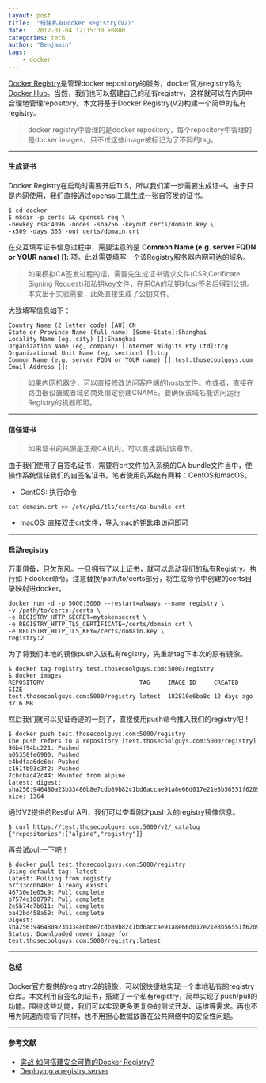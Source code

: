 ```yaml
---
layout: post
title:  "搭建私有Docker Registry(V2)"
date:   2017-01-04 12:15:30 +0800
categories: tech
author: "Benjamin"
tags:
    - docker
---
```


[Docker Registry][docker registry]是管理docker repository的服务，docker官方registry称为[Docker Hub][docker hub]。当然，我们也可以搭建自己的私有registry，这样就可以在内网中合理地管理repository。本文将基于Docker Registry(V2)构建一个简单的私有registry。

>docker registry中管理的是docker repository，每个repository中管理的是docker images，只不过这些image被标记为了不同的tag。

---

#### 生成证书

Docker Registry在启动时需要开启TLS，所以我们第一步需要生成证书。由于只是内网使用，我们直接通过openssl工具生成一张自签发的证书。

```shell
$ cd docker
$ mkdir -p certs && openssl req \
-newkey rsa:4096 -nodes -sha256 -keyout certs/domain.key \
-x509 -days 365 -out certs/domain.crt
```

在交互填写证书信息过程中，需要注意的是 **Common Name (e.g. server FQDN or YOUR name) []:** 项。此处需要填写一个该Registry服务器内网可达的域名。

>如果模拟CA签发过程的话，需要先生成证书请求文件(CSR,Cerificate Signing Request)和私钥key文件，在用CA的私钥对csr签名后得到公钥。本文出于实验需要，此处直接生成了公钥文件。

大致填写信息如下：

```shell
Country Name (2 letter code) [AU]:CN
State or Province Name (full name) [Some-State]:Shanghai
Locality Name (eg, city) []:Shanghai
Organization Name (eg, company) [Internet Widgits Pty Ltd]:tcg
Organizational Unit Name (eg, section) []:tcg
Common Name (e.g. server FQDN or YOUR name) []:test.thosecoolguys.com
Email Address []:
```

>如果内网机器少，可以直接修改访问客户端的hosts文件。亦或者，直接在路由器设置或者域名商处绑定创建CNAME。要确保该域名能访问运行Registry的机器即可。

---

#### 信任证书

>如果证书的来源是正规CA机构，可以直接跳过该章节。

由于我们使用了自签名证书，需要将crt文件加入系统的CA bundle文件当中，使操作系统信任我们的自签名证书。笔者使用的系统有两种：CentOS和macOS。

- CentOS: 执行命令
```shell
cat domain.crt >> /etc/pki/tls/certs/ca-bundle.crt
```
- macOS:
直接双击crt文件，导入mac的钥匙串访问即可

---

#### 启动registry

万事俱备，只欠东风。一旦拥有了以上证书，就可以启动我们的私有Registry。执行如下docker命令，注意替换/path/to/certs部分，将生成命令中创建的certs目录映射进docker。

```shell
docker run -d -p 5000:5000 --restart=always --name registry \
-v /path/to/certs:/certs \
-e REGISTRY_HTTP_SECRET=mytokensecret \
-e REGISTRY_HTTP_TLS_CERTIFICATE=/certs/domain.crt \
-e REGISTRY_HTTP_TLS_KEY=/certs/domain.key \
registry:2
```

为了将我们本地的镜像push入该私有registry，先重新tag下本次的原有镜像。

```shell
$ docker tag registry test.thosecoolguys.com:5000/registry
$ docker images
REPOSITORY                           TAG     IMAGE ID     CREATED     SIZE
test.thosecoolguys.com:5000/registry latest  182810e6ba8c 12 days ago 37.6 MB
```

然后我们就可以见证奇迹的一刻了，直接使用push命令推入我们的registry吧！

```shell
$ docker push test.thosecoolguys.com:5000/registry
The push refers to a repository [test.thosecoolguys.com:5000/registry]
96b4f94bc221: Pushed
a05358fe6900: Pushed
e4bdfaa6de6b: Pushed
c161fb93c3f2: Pushed
7cbcbac42c44: Mounted from alpine
latest: digest: sha256:946480a23b33480b8e7cdb89b82c1bd6accae91a8e66d017e21e8b56551f6209 size: 1364
```

通过V2提供的Restful API，我们可以查看刚才push入的registry镜像信息。

```shell
$ curl https://test.thosecoolguys.com:5000/v2/_catalog
{"repositories":["alpine","registry"]}
```

再尝试pull一下吧！

```shell
$ docker pull test.thosecoolguys.com:5000/registry
Using default tag: latest
latest: Pulling from registry
b7f33cc0b48e: Already exists
46730e1e05c9: Pull complete
b7574c100797: Pull complete
2e5b74c7b611: Pull complete
ba42bd458a59: Pull complete
Digest: sha256:946480a23b33480b8e7cdb89b82c1bd6accae91a8e66d017e21e8b56551f6209
Status: Downloaded newer image for test.thosecoolguys.com:5000/registry:latest
```

---

#### 总结

Docker官方提供的registry:2的镜像，可以很快捷地实现一个本地私有的registry仓库。本文利用自签名的证书，搭建了一个私有registry，简单实现了push/pull的功能。围绕这些功能，我们可以实现更多更复杂的测试开发、运维等需求。再也不用为网速而烦恼了同样，也不用担心数据放置在公共网络中的安全性问题。

---

#### 参考文献

  - [实战 如何搭建安全可靠的Docker Registry?][dockerone_reference]
  - [Deploying a registry server][deploying_registry]

[docker registry]:https://docs.docker.com/registry/
[docker hub]: https://hub.docker.com/
[dockerone_reference]: http://dockone.io/article/627
[deploying_registry]: https://docs.docker.com/registry/deploying/
